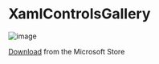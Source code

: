 # XamlControlsGallery

![image](https://user-images.githubusercontent.com/4672627/84706087-d1204500-af32-11ea-9a27-a7bb774e228a.png)

[Download](https://www.microsoft.com/store/productId/9PGHN6QNJ3RP) from the Microsoft Store 
